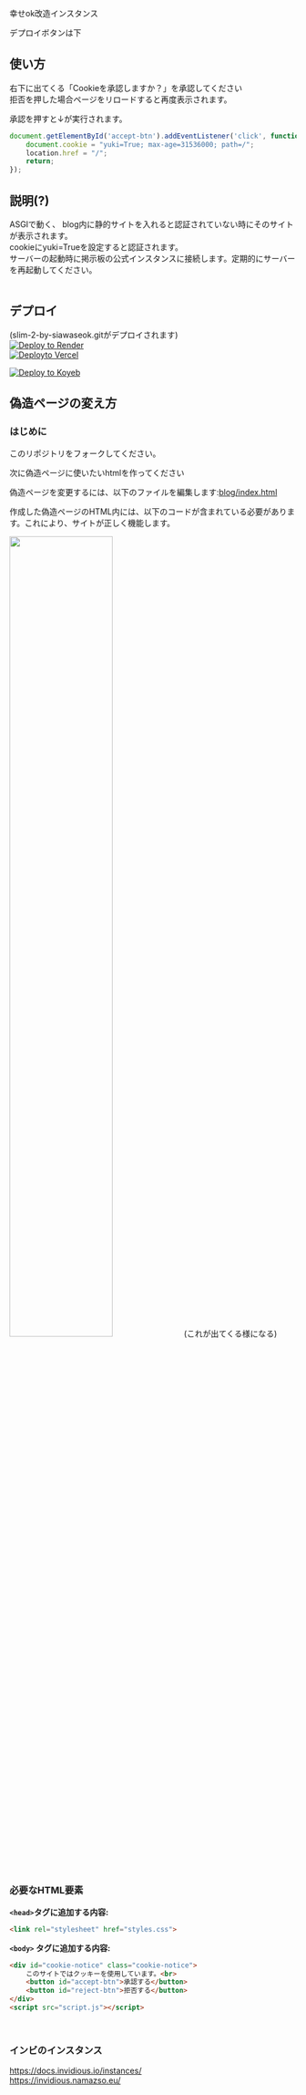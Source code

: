 <p>幸せok改造インスタンス</p>
デプロイボタンは下

## 使い方

右下に出てくる「Cookieを承認しますか？」を承認してください<br>
拒否を押した場合ページをリロードすると再度表示されます。<br>

承認を押すと↓が実行されます。
```JavaScript
document.getElementById('accept-btn').addEventListener('click', function() {
    document.cookie = "yuki=True; max-age=31536000; path=/";
    location.href = "/";
    return;
});
```



## 説明(?)
ASGIで動く、 
blog内に静的サイトを入れると認証されていない時にそのサイトが表示されます。  
cookieにyuki=Trueを設定すると認証されます。  
サーバーの起動時に掲示板の公式インスタンスに接続します。定期的にサーバーを再起動してください。  <br>
<br>
## デプロイ
(slim-2-by-siawaseok.gitがデプロイされます)<br>
<a href="https://render.com/deploy?repo=https://github.com/YUKINTERSTELLAR/GoogleCookie">
 <img src="https://render.com/images/deploy-to-render-button.svg" alt="Deploy to Render"><br>
</a>
<a href="https://vercel.com/new/clone?repository-url=https://github.com/siawaseok3/slim-2-by-siawaseok.git">
  <img src="https://vercel.com/button" alt="Deployto Vercel">
</a>

[![Deploy to Koyeb](https://www.koyeb.com/static/images/deploy/button.svg)](https://app.koyeb.com/deploy?type=git&builder=buildpack&repository=github.com/siawaseok3/slim-2-by-siawaseok&branch=main&name=slim-2-by-siawaseok)
<br>

<h2>偽造ページの変え方</h2>

### はじめに

このリポジトリをフォークしてください。 

次に偽造ページに使いたいhtmlを作ってください

偽造ページを変更するには、以下のファイルを編集します:[blog/index.html](https://github.com/siawaseok3/slim-2-by-siawaseok/blob/main/blog/index.html)


作成した偽造ページのHTML内には、以下のコードが含まれている必要があります。これにより、サイトが正しく機能します。

<img src="IMG_9361.jpeg" width="60%" height="60%">
(これが出てくる様になる)

### 必要なHTML要素

**`<head>`タグに追加する内容:**
```html
<link rel="stylesheet" href="styles.css">
```
**`<body>` タグに追加する内容:**
```html
<div id="cookie-notice" class="cookie-notice">
    このサイトではクッキーを使用しています。<br>
    <button id="accept-btn">承認する</button>
    <button id="reject-btn">拒否する</button>
</div>
<script src="script.js"></script>
```

<br>

### インビのインスタンス
https://docs.invidious.io/instances/<br>
https://invidious.namazso.eu/<br>


